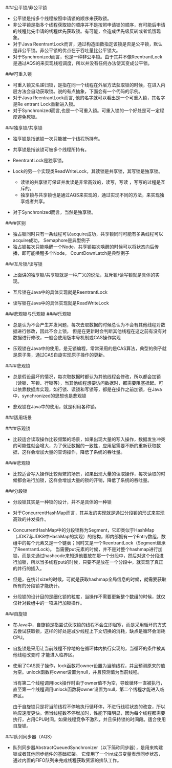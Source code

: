 ###公平锁/非公平锁
- 公平锁是指多个线程按照申请锁的顺序来获取锁。
- 非公平锁是指多个线程获取锁的顺序并不是按照申请锁的顺序，有可能后申请的线程比先申请的线程优先获取锁。有可能，会造成优先级反转或者饥饿现象。
- 对于Java ReentrantLock而言，通过构造函数指定该锁是否是公平锁，默认是非公平锁。非公平锁的优点在于吞吐量比公平锁大。
- 对于Synchronized而言，也是一种非公平锁。由于其并不像ReentrantLock是通过AQS的来实现线程调度，所以并没有任何办法使其变成公平锁。

###可重入锁
- 可重入锁又名递归锁，是指在同一个线程在外层方法获取锁的时候，在进入内层方法会自动获取锁。说的有点抽象，下面会有一个代码的示例。
- 对于Java ReentrantLock而言, 他的名字就可以看出是一个可重入锁，其名字是Re entrant Lock重新进入锁。
- 对于Synchronized而言,也是一个可重入锁。可重入锁的一个好处是可一定程度避免死锁。
  
###独享锁/共享锁
- 独享锁是指该锁一次只能被一个线程所持有。
- 共享锁是指该锁可被多个线程所持有。
  
- ReentrantLock是独享锁。
- Lock的另一个实现类ReadWriteLock，其读锁是共享锁，其写锁是独享锁。
    - 读锁的共享锁可保证并发读是非常高效的，读写，写读 ，写写的过程是互斥的。
    - 独享锁与共享锁也是通过AQS来实现的，通过实现不同的方法，来实现独享或者共享。
- 对于Synchronized而言，当然是独享锁。

####区别
* 独占锁同时只有一条线程可以acquire成功，共享锁同时可能有多条线程可以acquire成功，
Semaphore是典型例子
* 独占锁每次只能唤醒一个Node，共享锁每次唤醒的时候可以将状态向后传播，即可能唤醒多个Node，
CountDownLatch是典型例子

###互斥锁/读写锁
- 上面讲的独享锁/共享锁就是一种广义的说法，互斥锁/读写锁就是具体的实现。

- 互斥锁在Java中的具体实现就是ReentrantLock

- 读写锁在Java中的具体实现就是ReadWriteLock


###悲观锁与乐观锁
####乐观锁

- 总是认为不会产生并发问题，每次去取数据的时候总认为不会有其他线程对数据进行修改，因此不会上锁，
但是在更新时会判断其他线程在这之前有没有对数据进行修改，一般会使用版本号机制或CAS操作实现 

- 乐观锁在Java中的使用，是无锁编程，常常采用的是CAS算法，典型的例子就是原子类，通过CAS自旋实现原子操作的更新。

####悲观锁

- 总是假设最坏的情况，每次取数据时都认为其他线程会修改，所以都会加锁（读锁、写锁、行锁等），当其他线程想要访问数据时，都需要阻塞挂起。可以依靠数据库实现，如行锁、读锁和写锁等，都是在操作之前加锁，在Java中，synchronized的思想也是悲观锁

- 悲观锁在Java中的使用，就是利用各种锁。

###适用场景

####乐观锁
- 比较适合读取操作比较频繁的场景，如果出现大量的写入操作，数据发生冲突的可能性就会增大，为了保证数据的一致性，应用层需要不断的重新获取数据，这样会增加大量的查询操作，降低了系统的吞吐量。

####悲观锁
- 比较适合写入操作比较频繁的场景，如果出现大量的读取操作，每次读取的时候都会进行加锁，这样会增加大量的锁的开销，降低了系统的吞吐量。


###分段锁
- 分段锁其实是一种锁的设计，并不是具体的一种锁

- 对于ConcurrentHashMap而言，其并发的实现就是通过分段锁的形式来实现高效的并发操作。

- ConcurrentHashMap中的分段锁称为Segment，它即类似于HashMap（JDK7与JDK8中HashMap的实现）的结构，即内部拥有一个Entry数组，数组中的每个元素又是一个链表；同时又是一个ReentrantLock（Segment继承了ReentrantLock)。
  当需要put元素的时候，并不是对整个hashmap进行加锁，而是先通过hashcode来知道他要放在那一个分段中，然后对这个分段进行加锁，所以当多线程put的时候，只要不是放在一个分段中，就实现了真正的并行的插入。
  
- 但是，在统计size的时候，可就是获取hashmap全局信息的时候，就需要获取所有的分段锁才能统计。

- 分段锁的设计目的是细化锁的粒度，当操作不需要更新整个数组的时候，就仅仅针对数组中的一项进行加锁操作。



###自旋锁
- 在Java中，自旋锁是指尝试获取锁的线程不会立即阻塞，而是采用循环的方式去尝试获取锁，这样的好处是减少线程上下文切换的消耗，缺点是循环会消耗CPU。
- 自旋锁是采用让当前线程不停地的在循环体内执行实现的，当循环的条件被其他线程改变时 才能进入临界区。
- 使用了CAS原子操作，lock函数将owner设置为当前线程，并且预测原来的值为空。unlock函数将owner设置为null，并且预测值为当前线程。
  
  当有第二个线程调用lock操作时由于owner值不为空，导致循环一直被执行，直至第一个线程调用unlock函数将owner设置为null，第二个线程才能进入临界区。
  
  由于自旋锁只是将当前线程不停地执行循环体，不进行线程状态的改变，所以响应速度更快。但当线程数不停增加时，性能下降明显，因为每个线程都需要执行，占用CPU时间。如果线程竞争不激烈，并且保持锁的时间段。适合使用自旋锁。
   
###队列同步器（AQS）
- 队列同步器AbstractQueuedSynchronizer（以下简称同步器），是用来构建锁或者其他同步组件的基础框架。
它使用了一个int成员变量表示同步状态，通过内置的FIFO队列来完成线程获取资源的排队工作。

